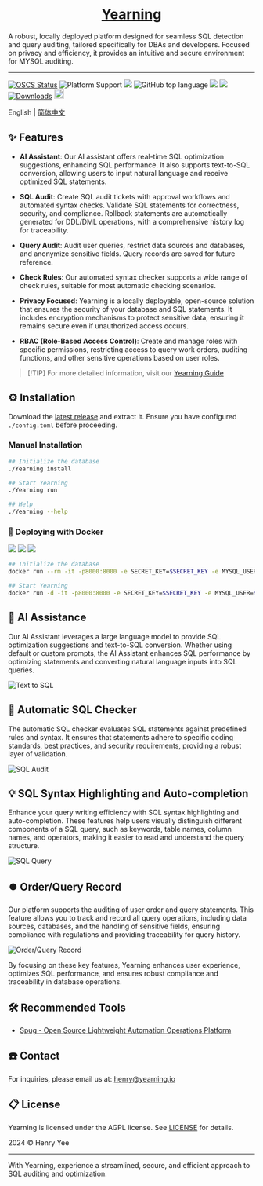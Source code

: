 <div align="center">

<h1 style="border-bottom: none">
    <b><a href="https://next.yearning.io">Yearning</a></b><br />
</h1>
</div>

 A robust, locally deployed platform designed for seamless SQL detection and query auditing, tailored specifically for DBAs and developers. Focused on privacy and efficiency, it provides an intuitive and secure environment for MYSQL auditing.

---
[![OSCS Status](https://www.oscs1024.com/platform/badge/cookieY/Yearning.svg?size=small)](https://www.murphysec.com/dr/nDuoncnUbuFMdrZsh7)
![Platform Support](https://img.shields.io/badge/-x86_x64%20ARM%20Supports%20%E2%86%92-rgb(84,56,255)?style=flat-square&logoColor=white&logo=linux)
[![][github-license-shield]][github-license-link]
![GitHub top language](https://img.shields.io/github/languages/top/cookieY/Yearning?color=369eff&label=golang&labelColor=black&logo=golang&logoColor=white&style=flat-square)
[![][github-forks-shield]][github-forks-link]
[![][github-stars-shield]][github-stars-link]
[![Downloads](https://img.shields.io/github/downloads/cookieY/Yearning/total?labelColor=black&logo=download&logoColor=white&style=flat-square)](https://github.com/cookieY/Yearning/releases/latest)
[<img src="https://api.gitsponsors.com/api/badge/img?id=107417113" height="20">](https://api.gitsponsors.com/api/badge/link?p=d/F0Db/twPG+6OzJf1gggT3gVxyk4IxigSNtepS5PignTU8DHkBmS8WW+XF7YPkH/n8fYh1rInOyZZ+hE/5xyKjWAyoHET28uOe3fd9Zp649KM+pW4S+HSzrA+qHXmhwoFH2pkphMvjDsjE+EihVZA==)

English | [简体中文](README.zh-CN.md)

## ✨ Features

- **AI Assistant**: Our AI assistant offers real-time SQL optimization suggestions, enhancing SQL performance. It also supports text-to-SQL conversion, allowing users to input natural language and receive optimized SQL statements.
  
- **SQL Audit**: Create SQL audit tickets with approval workflows and automated syntax checks. Validate SQL statements for correctness, security, and compliance. Rollback statements are automatically generated for DDL/DML operations, with a comprehensive history log for traceability.

- **Query Audit**: Audit user queries, restrict data sources and databases, and anonymize sensitive fields. Query records are saved for future reference.

- **Check Rules**: Our automated syntax checker supports a wide range of check rules, suitable for most automatic checking scenarios.

- **Privacy Focused**: Yearning is a locally deployable, open-source solution that ensures the security of your database and SQL statements. It includes encryption mechanisms to protect sensitive data, ensuring it remains secure even if unauthorized access occurs.

- **RBAC (Role-Based Access Control)**: Create and manage roles with specific permissions, restricting access to query work orders, auditing functions, and other sensitive operations based on user roles.

> \[!TIP]
> For more detailed information, visit our [Yearning Guide](https://next.yearning.io)


## ⚙️ Installation

Download the [latest release](https://github.com/cookieY/Yearning/releases/latest) and extract it. Ensure you have configured `./config.toml` before proceeding.

### Manual Installation

```bash
## Initialize the database
./Yearning install

## Start Yearning
./Yearning run

## Help
./Yearning --help
```

### 🚀 Deploying with Docker
[![][docker-release-shield]][docker-release-link]
[![][docker-size-shield]][docker-size-link]
[![][docker-pulls-shield]][docker-pulls-link]
```bash
## Initialize the database
docker run --rm -it -p8000:8000 -e SECRET_KEY=$SECRET_KEY -e MYSQL_USER=$MYSQL_USER -e MYSQL_ADDR=$MYSQL_ADDR -e MYSQL_PASSWORD=$MYSQL_PASSWORD -e MYSQL_DB=$Yearning_DB -e Y_LANG=zh_CN yeelabs/yearning "/opt/Yearning install"

## Start Yearning
docker run -d -it -p8000:8000 -e SECRET_KEY=$SECRET_KEY -e MYSQL_USER=$MYSQL_USER -e MYSQL_ADDR=$MYSQL_ADDR -e MYSQL_PASSWORD=$MYSQL_PASSWORD -e MYSQL_DB=$Yearning_DB -e Y_LANG=zh_CN yeelabs/yearning
```
## 🤖 AI Assistance

Our AI Assistant leverages a large language model to provide SQL optimization suggestions and text-to-SQL conversion. Whether using default or custom prompts, the AI Assistant enhances SQL performance by optimizing statements and converting natural language inputs into SQL queries.

![Text to SQL](img/text2sql.jpg)

## 🔖 Automatic SQL Checker

The automatic SQL checker evaluates SQL statements against predefined rules and syntax. It ensures that statements adhere to specific coding standards, best practices, and security requirements, providing a robust layer of validation.

![SQL Audit](img/audit.png)

## 💡 SQL Syntax Highlighting and Auto-completion

Enhance your query writing efficiency with SQL syntax highlighting and auto-completion. These features help users visually distinguish different components of a SQL query, such as keywords, table names, column names, and operators, making it easier to read and understand the query structure.

![SQL Query](img/query.png)

## ⏺️ Order/Query Record

Our platform supports the auditing of user order and query statements. This feature allows you to track and record all query operations, including data sources, databases, and the handling of sensitive fields, ensuring compliance with regulations and providing traceability for query history.

![Order/Query Record](img/record.png)

By focusing on these key features, Yearning enhances user experience, optimizes SQL performance, and ensures robust compliance and traceability in database operations.

## 🛠️ Recommended Tools

- [Spug - Open Source Lightweight Automation Operations Platform](https://github.com/openspug/spug)

## ☎️ Contact

For inquiries, please email us at: henry@yearning.io

## 📋 License

Yearning is licensed under the AGPL license. See [LICENSE](LICENSE) for details.

2024 © Henry Yee

---

With Yearning, experience a streamlined, secure, and efficient approach to SQL auditing and optimization.


[docker-pulls-link]: https://hub.docker.com/r/yeelabs/yearning
[docker-pulls-shield]: https://img.shields.io/docker/pulls/yeelabs/yearning?color=45cc11&labelColor=black&style=flat-square
[docker-release-link]: https://hub.docker.com/r/yeelabs/yearning
[docker-release-shield]: https://img.shields.io/docker/v/yeelabs/yearning?color=369eff&label=docker&labelColor=black&logo=docker&logoColor=white&style=flat-square
[docker-size-link]: https://hub.docker.com/r/yeelabs/yearning
[docker-size-shield]: https://img.shields.io/docker/image-size/yeelabs/yearning?color=369eff&labelColor=black&style=flat-square
[github-forks-shield]: https://img.shields.io/github/forks/cookieY/Yearning?color=8ae8ff&labelColor=black&style=flat-square
[github-forks-link]: https://github.com/cookieY/Yearning/network/members
[github-stars-link]: https://github.com/cookieY/Yearning/network/stargazers
[github-stars-shield]: https://img.shields.io/github/stars/cookieY/Yearning?color=ffcb47&labelColor=black&style=flat-square
[github-license-link]: https://github.com/cookieY/Yearning/blob/main/LICENSE
[github-license-shield]: https://img.shields.io/badge/AGPL%203.0-white?labelColor=black&style=flat-square
